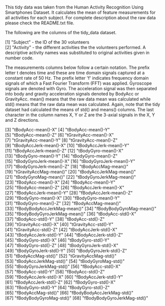 This tidy data was taken from the Human Activity Recognition Using Smartphones Dataset. It calculates the mean of feature measurements for all activities for each subject. For complete description about the raw data please check the README.txt file. 

The following are the columns of the tidy_data dataset. 

 [1] "Subject" - the ID of the 30 volunteers                    
 [2] "Activity"  - the different activities the the volunteers performed. A descriptive activity names was substituted
to original activities given in number code.

The measurements columns below follow a certain notation. The prefix letter t denotes time and these are time domain signals captured at a constant rate of 50 Hz. The prefix letter 'f' indicates frequency domain signals of which a Fast Fourier Transform (FFT) was applied. Gyroscope signals are denoted with Gyro. The acceleration signal was then separated into body and gravity acceleration signals denoted by BodyAcc or GravityAcc. mean() means that the raw data mean was calculated while std() means that the raw data mean was calculated. Again, note that the tidy dataset had calculated the means of std() and means() columns. The last character in the column names X, Y or Z are the 3-axial signals in the X, Y and Z directions.

 [3] "tBodyAcc-mean()-X"            [4] "tBodyAcc-mean()-Y"          
 [5] "tBodyAcc-mean()-Z"            [6] "tGravityAcc-mean()-X"       
 [7] "tGravityAcc-mean()-Y"         [8] "tGravityAcc-mean()-Z"       
  [9] "tBodyAccJerk-mean()-X"       [10] "tBodyAccJerk-mean()-Y"      
[11] "tBodyAccJerk-mean()-Z"        [12] "tBodyGyro-mean()-X"         
[13] "tBodyGyro-mean()-Y"           [14] "tBodyGyro-mean()-Z"         
[15] "tBodyGyroJerk-mean()-X"       [16] "tBodyGyroJerk-mean()-Y"     
[17] "tBodyGyroJerk-mean()-Z"       [18] "tBodyAccMag-mean()"         
[19] "tGravityAccMag-mean()"        [20] "tBodyAccJerkMag-mean()"     
[21] "tBodyGyroMag-mean()"          [22] "tBodyGyroJerkMag-mean()"    
[23] "fBodyAcc-mean()-X"            [24] "fBodyAcc-mean()-Y"          
[25] "fBodyAcc-mean()-Z"            [26] "fBodyAccJerk-mean()-X"      
[27] "fBodyAccJerk-mean()-Y"        [28] "fBodyAccJerk-mean()-Z"      
[29] "fBodyGyro-mean()-X"           [30] "fBodyGyro-mean()-Y"         
[31] "fBodyGyro-mean()-Z"           [32] "fBodyAccMag-mean()"         
[33] "fBodyBodyAccJerkMag-mean()"   [34] "fBodyBodyGyroMag-mean()"    
[35] "fBodyBodyGyroJerkMag-mean()"  [36] "tBodyAcc-std()-X"           
[37] "tBodyAcc-std()-Y"             [38] "tBodyAcc-std()-Z"           
[39] "tGravityAcc-std()-X"          [40] "tGravityAcc-std()-Y"        
[41] "tGravityAcc-std()-Z"          [42] "tBodyAccJerk-std()-X"       
[43] "tBodyAccJerk-std()-Y"         [44] "tBodyAccJerk-std()-Z"       
[45] "tBodyGyro-std()-X"            [46] "tBodyGyro-std()-Y"          
[47] "tBodyGyro-std()-Z"            [48] "tBodyGyroJerk-std()-X"      
[49] "tBodyGyroJerk-std()-Y"        [50] "tBodyGyroJerk-std()-Z"      
[51] "tBodyAccMag-std()"            [52] "tGravityAccMag-std()"       
[53] "tBodyAccJerkMag-std()"        [54] "tBodyGyroMag-std()"         
[55] "tBodyGyroJerkMag-std()"       [56] "fBodyAcc-std()-X"           
[57] "fBodyAcc-std()-Y"             [58] "fBodyAcc-std()-Z"           
[59] "fBodyAccJerk-std()-X"         [60] "fBodyAccJerk-std()-Y"       
[61] "fBodyAccJerk-std()-Z"         [62] "fBodyGyro-std()-X"          
[63] "fBodyGyro-std()-Y"            [64] "fBodyGyro-std()-Z"          
[65] "fBodyAccMag-std()"            [66] "fBodyBodyAccJerkMag-std()"  
[67] "fBodyBodyGyroMag-std()"       [68] "fBodyBodyGyroJerkMag-std()" 
